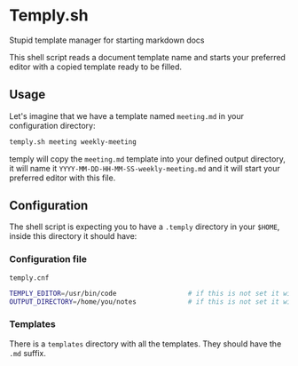 # Temply.sh

Stupid template manager for starting markdown docs

This shell script reads a document template name and starts your preferred editor with a copied template ready to be filled.

## Usage

Let's imagine that we have a template named `meeting.md` in your configuration directory:

```bash
temply.sh meeting weekly-meeting
```

temply will copy the `meeting.md` template into your defined output directory, it will name it `YYYY-MM-DD-HH-MM-SS-weekly-meeting.md` and it will start your
preferred editor with this file.

## Configuration

The shell script is expecting you to have a `.temply` directory in your `$HOME`, inside this directory it should have:

### Configuration file

`temply.cnf`

```bash
TEMPLY_EDITOR=/usr/bin/code                  # if this is not set it will default to /usr/bin/vim
OUTPUT_DIRECTORY=/home/you/notes             # if this is not set it will default to $HOME
```

### Templates

There is a `templates` directory with all the templates. They should have the `.md` suffix. 
